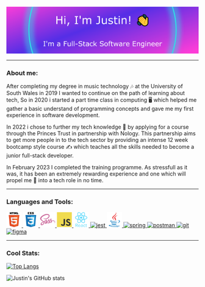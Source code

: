 ![Profile banner](./assets/images/profileBanner.png)

<hr>
<h3>About me:</h3>
<p>After completing my degree in music technology 🎶 at the University of South Wales in 2019 I wanted to continue on the path of learning about tech, So in 2020 i started a part time class in computing 🖥️ which helped me gather a basic understand of programming concepts and gave me my first experience in software development. 

In 2022 i chose to further my tech knowledge 📖 by applying for a course through the Princes Trust in partnership with Nology. This partnership aims to get more people in to the tech sector by providing an intense 12 week bootcamp style course ✍️ which teaches all the skills needed to become a junior full-stack developer.

In February 2023 I completed the training programme. As stressfull as it was, it has been an extremely rewarding experience and one which will propel me 💨 into a tech role in no time.

<hr>
<h3>Languages and Tools:</h3>
<p> 
<a href="https://www.w3.org/html/" target="_blank" rel="noreferrer"> <img src="https://raw.githubusercontent.com/devicons/devicon/master/icons/html5/html5-original-wordmark.svg" alt="html5" width="40" height="40"/> </a> 
<a href="https://www.w3schools.com/css/" target="_blank" rel="noreferrer"> <img src="https://raw.githubusercontent.com/devicons/devicon/master/icons/css3/css3-original-wordmark.svg" alt="css3" width="40" height="40"/> </a> 
<a href="https://sass-lang.com" target="_blank" rel="noreferrer"> <img src="https://raw.githubusercontent.com/devicons/devicon/master/icons/sass/sass-original.svg" alt="sass" width="40" height="40"/> </a> 
<a href="https://developer.mozilla.org/en-US/docs/Web/JavaScript" target="_blank" rel="noreferrer"> <img src="https://raw.githubusercontent.com/devicons/devicon/master/icons/javascript/javascript-original.svg" alt="javascript" width="40" height="40"/> </a> 
<a href="https://reactjs.org/" target="_blank" rel="noreferrer"> <img src="https://raw.githubusercontent.com/devicons/devicon/master/icons/react/react-original-wordmark.svg" alt="react" width="40" height="40"/> </a> 
<a href="https://jestjs.io" target="_blank" rel="noreferrer"> <img src="https://www.vectorlogo.zone/logos/jestjsio/jestjsio-icon.svg" alt="jest" width="40" height="40"/> </a> 
<a href="https://www.java.com" target="_blank" rel="noreferrer"> <img src="https://raw.githubusercontent.com/devicons/devicon/master/icons/java/java-original.svg" alt="java" width="40" height="40"/> </a> 
<a href="https://spring.io/" target="_blank" rel="noreferrer"> <img src="https://www.vectorlogo.zone/logos/springio/springio-icon.svg" alt="spring" width="40" height="40"/> </a> 
<a href="https://postman.com" target="_blank" rel="noreferrer"> <img src="https://www.vectorlogo.zone/logos/getpostman/getpostman-icon.svg" alt="postman" width="40" height="40"/> </a> 
<a href="https://git-scm.com/" target="_blank" rel="noreferrer"> <img src="https://www.vectorlogo.zone/logos/git-scm/git-scm-icon.svg" alt="git" width="40" height="40"/> </a> 
<a href="https://www.figma.com/" target="_blank" rel="noreferrer"> <img src="https://www.vectorlogo.zone/logos/figma/figma-icon.svg" alt="figma" width="40" height="40"/> </a> 
</p>

<hr>
<h3>Cool Stats:</h3>

[![Top Langs](https://github-readme-stats.vercel.app/api/top-langs/?username=justindotmorris&layout=compact&theme=tokyonights)](https://github.com/anuraghazra/github-readme-stats)

![Justin's GitHub stats](https://github-readme-stats-sooty-xi.vercel.app/api?username=justindotmorris&show_icons=true&count_private=true&theme=tokyonight&hide_border=true)


<!--
**JustinDotMorris/justindotmorris** is a ✨ _special_ ✨ repository because its `README.md` (this file) appears on your GitHub profile.

Here are some ideas to get you started:

- 🔭 I’m currently working on ...
- 🌱 I’m currently learning ...
- 👯 I’m looking to collaborate on ...
- 🤔 I’m looking for help with ...
- 💬 Ask me about ...
- 📫 How to reach me: ...
- 😄 Pronouns: ...
- ⚡ Fun fact: ...
-->
